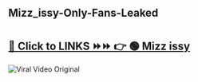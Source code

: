
 ## Mizz_issy-Only-Fans-Leaked

# <h2><a href="https://clipsfans.com/Mizz_issy&ref=git">🔗 Click to LINKS ⏩⏩ 👉 🟢 Mizz issy </a></h2>

<a href="https://clipsfans.com/Mizz_issy&ref=git" rel="nofollow" data-target="animated-image.originalLink"><img src="https://i.ibb.co.com/xMMVF88/686577567.gif" alt="Viral Video Original" style="max-width: 100%; display: inline-block;" data-target="animated-image.originalImage"></a>
